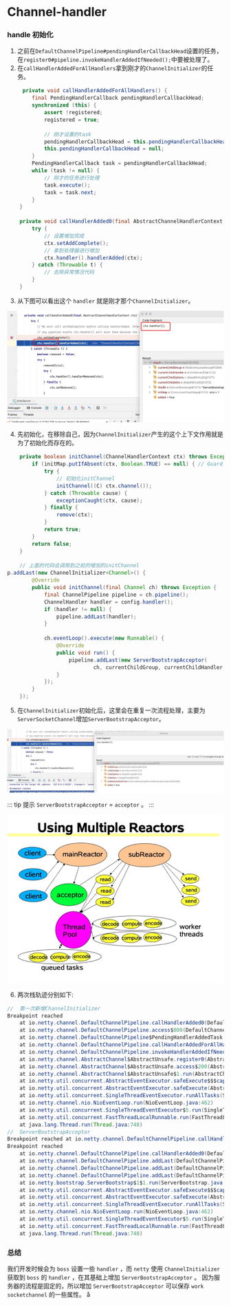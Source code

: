 # Channel-handler

### handle 初始化

1. 之前在`DefaultChannelPipeline#pendingHandlerCallbackHead`设置的任务，在`register0#pipeline.invokeHandlerAddedIfNeeded();`中要被处理了。
2. 在`callHandlerAddedForAllHandlers`拿到刚才的`ChannelInitializer`的任务。

```java
     private void callHandlerAddedForAllHandlers() {
        final PendingHandlerCallback pendingHandlerCallbackHead;
        synchronized (this) {
            assert !registered;
            registered = true;

            // 刚才设置的task
            pendingHandlerCallbackHead = this.pendingHandlerCallbackHead;
            this.pendingHandlerCallbackHead = null;
        }
        PendingHandlerCallback task = pendingHandlerCallbackHead;
        while (task != null) {
			// 刚才的任务进行处理
            task.execute();
            task = task.next;
        }
    }

 	private void callHandlerAdded0(final AbstractChannelHandlerContext ctx) {
        try {
			// 设置增加完成
            ctx.setAddComplete();
			// 拿到处理器进行增加
            ctx.handler().handlerAdded(ctx);
        } catch (Throwable t) {
		    // 去除异常情况代码
        }
    }
```

3. 从下图可以看出这个 `handler` 就是刚才那个`ChannelInitializer`。

![An image](./image/channel-init.jpg)

4. 先初始化，在移除自己，因为`ChannelInitializer`产生的这个上下文作用就是为了初始化而存在的。

```java
 	private boolean initChannel(ChannelHandlerContext ctx) throws Exception {
        if (initMap.putIfAbsent(ctx, Boolean.TRUE) == null) { // Guard against re-entrance.
            try {
				// 初始化initChannel
                initChannel((C) ctx.channel());
            } catch (Throwable cause) {
                exceptionCaught(ctx, cause);
            } finally {
                remove(ctx);
            }
            return true;
        }
        return false;
    }

    // 上面的代码会调用到之前的增加的initChannel
p.addLast(new ChannelInitializer<Channel>() {
        @Override
        public void initChannel(final Channel ch) throws Exception {
            final ChannelPipeline pipeline = ch.pipeline();
            ChannelHandler handler = config.handler();
            if (handler != null) {
                pipeline.addLast(handler);
            }

            ch.eventLoop().execute(new Runnable() {
                @Override
                public void run() {
                    pipeline.addLast(new ServerBootstrapAcceptor(
                            ch, currentChildGroup, currentChildHandler, currentChildOptions, currentChildAttrs));
                }
            });
        }
    });
```

5. 在`ChannelInitializer`初始化后，这里会在重复一次流程处理，主要为`ServerSocketChannel`增加`ServerBootstrapAcceptor`。

![An image](./image/acceptor.jpg)

::: tip 提示
`ServerBootstrapAcceptor` = `acceptor` 。
:::

![An image](./image/Multiple-Reactors.jpg)

6. 两次栈轨迹分别如下:

```java
//  第一次新增ChannelInitializer
Breakpoint reached
	at io.netty.channel.DefaultChannelPipeline.callHandlerAdded0(DefaultChannelPipeline.java:636)
	at io.netty.channel.DefaultChannelPipeline.access$000(DefaultChannelPipeline.java:46)
	at io.netty.channel.DefaultChannelPipeline$PendingHandlerAddedTask.execute(DefaultChannelPipeline.java:1487)
	at io.netty.channel.DefaultChannelPipeline.callHandlerAddedForAllHandlers(DefaultChannelPipeline.java:1161)
	at io.netty.channel.DefaultChannelPipeline.invokeHandlerAddedIfNeeded(DefaultChannelPipeline.java:686)
	at io.netty.channel.AbstractChannel$AbstractUnsafe.register0(AbstractChannel.java:510)
	at io.netty.channel.AbstractChannel$AbstractUnsafe.access$200(AbstractChannel.java:423)
	at io.netty.channel.AbstractChannel$AbstractUnsafe$1.run(AbstractChannel.java:482)
	at io.netty.util.concurrent.AbstractEventExecutor.safeExecute$$$capture(AbstractEventExecutor.java:163)
	at io.netty.util.concurrent.AbstractEventExecutor.safeExecute(AbstractEventExecutor.java:-1)
	at io.netty.util.concurrent.SingleThreadEventExecutor.runAllTasks(SingleThreadEventExecutor.java:404)
	at io.netty.channel.nio.NioEventLoop.run(NioEventLoop.java:462)
	at io.netty.util.concurrent.SingleThreadEventExecutor$5.run(SingleThreadEventExecutor.java:897)
	at io.netty.util.concurrent.FastThreadLocalRunnable.run(FastThreadLocalRunnable.java:30)
	at java.lang.Thread.run(Thread.java:748)
//  ServerBootstrapAcceptor
Breakpoint reached at io.netty.channel.DefaultChannelPipeline.callHandlerAdded0(DefaultChannelPipeline.java:636)
Breakpoint reached
	at io.netty.channel.DefaultChannelPipeline.callHandlerAdded0(DefaultChannelPipeline.java:636)
	at io.netty.channel.DefaultChannelPipeline.addLast(DefaultChannelPipeline.java:235)
	at io.netty.channel.DefaultChannelPipeline.addLast(DefaultChannelPipeline.java:409)
	at io.netty.channel.DefaultChannelPipeline.addLast(DefaultChannelPipeline.java:396)
	at io.netty.bootstrap.ServerBootstrap$1$1.run(ServerBootstrap.java:181)
	at io.netty.util.concurrent.AbstractEventExecutor.safeExecute$$$capture(AbstractEventExecutor.java:163)
	at io.netty.util.concurrent.AbstractEventExecutor.safeExecute(AbstractEventExecutor.java:-1)
	at io.netty.util.concurrent.SingleThreadEventExecutor.runAllTasks(SingleThreadEventExecutor.java:404)
	at io.netty.channel.nio.NioEventLoop.run(NioEventLoop.java:462)
	at io.netty.util.concurrent.SingleThreadEventExecutor$5.run(SingleThreadEventExecutor.java:897)
	at io.netty.util.concurrent.FastThreadLocalRunnable.run(FastThreadLocalRunnable.java:30)
	at java.lang.Thread.run(Thread.java:748)
```

### 总结

我们开发时候会为 `boss` 设置一些 `handler` ，而 `netty` 使用 `ChannelInitializer` 获取到 `boss` 的 `handler` ，在其基础上增加 `ServerBootstrapAcceptor` 。
因为服务器的流程是固定的，所以增加 `ServerBootstrapAcceptor` 可以保存 `work socketchannel` 的一些属性。
å
